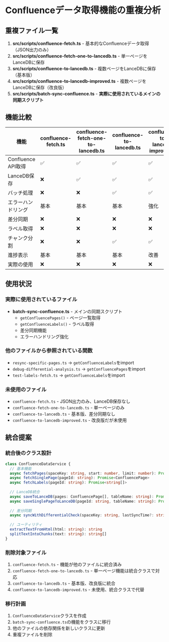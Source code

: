 # Confluenceデータ取得機能の重複分析

## 重複ファイル一覧

1. **src/scripts/confluence-fetch.ts** - 基本的なConfluenceデータ取得（JSON出力のみ）
2. **src/scripts/confluence-fetch-one-to-lancedb.ts** - 単一ページをLanceDBに保存
3. **src/scripts/confluence-to-lancedb.ts** - 複数ページをLanceDBに保存（基本版）
4. **src/scripts/confluence-to-lancedb-improved.ts** - 複数ページをLanceDBに保存（改良版）
5. **src/scripts/batch-sync-confluence.ts** - **実際に使用されているメインの同期スクリプト**

## 機能比較

| 機能 | confluence-fetch.ts | confluence-fetch-one-to-lancedb.ts | confluence-to-lancedb.ts | confluence-to-lancedb-improved.ts | batch-sync-confluence.ts |
|------|-------------------|-----------------------------------|-------------------------|----------------------------------|-------------------------|
| Confluence API取得 | ✅ | ✅ | ✅ | ✅ | ✅ |
| LanceDB保存 | ❌ | ✅ | ✅ | ✅ | ✅ |
| バッチ処理 | ❌ | ❌ | ✅ | ✅ | ✅ |
| エラーハンドリング | 基本 | 基本 | 基本 | 強化 | 強化 |
| 差分同期 | ❌ | ❌ | ❌ | ❌ | ✅ |
| ラベル取得 | ❌ | ❌ | ❌ | ❌ | ✅ |
| チャンク分割 | ❌ | ❌ | ✅ | ✅ | ✅ |
| 進捗表示 | 基本 | 基本 | 基本 | 改善 | 改善 |
| 実際の使用 | ❌ | ❌ | ❌ | ❌ | ✅ |

## 使用状況

### 実際に使用されているファイル
- **batch-sync-confluence.ts** - メインの同期スクリプト
  - `getConfluencePages()` - ページ一覧取得
  - `getConfluenceLabels()` - ラベル取得
  - 差分同期機能
  - エラーハンドリング強化

### 他のファイルから参照されている関数
- `resync-specific-pages.ts` → `getConfluenceLabels`をimport
- `debug-differential-analysis.ts` → `getConfluencePages`をimport
- `test-labels-fetch.ts` → `getConfluenceLabels`をimport

### 未使用のファイル
- `confluence-fetch.ts` - JSON出力のみ、LanceDB保存なし
- `confluence-fetch-one-to-lancedb.ts` - 単一ページのみ
- `confluence-to-lancedb.ts` - 基本版、差分同期なし
- `confluence-to-lancedb-improved.ts` - 改良版だが未使用

## 統合提案

### 統合後のクラス設計
```typescript
class ConfluenceDataService {
  // 基本機能
  async fetchPages(spaceKey: string, start: number, limit: number): Promise<ConfluencePage[]>
  async fetchSinglePage(pageId: string): Promise<ConfluencePage>
  async fetchLabels(pageId: string): Promise<string[]>
  
  // LanceDB統合
  async saveToLanceDB(pages: ConfluencePage[], tableName: string): Promise<void>
  async saveSinglePageToLanceDB(pageId: string, tableName: string): Promise<void>
  
  // 差分同期
  async syncWithDifferentialCheck(spaceKey: string, lastSyncTime?: string): Promise<void>
  
  // ユーティリティ
  extractTextFromHtml(html: string): string
  splitTextIntoChunks(text: string): string[]
}
```

### 削除対象ファイル
1. `confluence-fetch.ts` - 機能が他のファイルに統合済み
2. `confluence-fetch-one-to-lancedb.ts` - 単一ページ機能は統合クラスで対応
3. `confluence-to-lancedb.ts` - 基本版、改良版に統合
4. `confluence-to-lancedb-improved.ts` - 未使用、統合クラスで代替

### 移行計画
1. `ConfluenceDataService`クラスを作成
2. `batch-sync-confluence.ts`の機能をクラスに移行
3. 他のファイルの依存関係を新しいクラスに更新
4. 重複ファイルを削除

